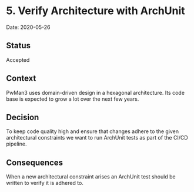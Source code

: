 # 5. Verify Architecture with ArchUnit

Date: 2020-05-26

## Status

Accepted

## Context

PwMan3 uses domain-driven design in a hexagonal architecture. Its code base is expected to grow a lot over the next few years.

## Decision

To keep code quality high and ensure that changes adhere to the given architectural constraints we want to run ArchUnit tests as part of the CI/CD pipeline.

## Consequences

When a new architectural constraint arises an ArchUnit test should be written to verify it is adhered to.

